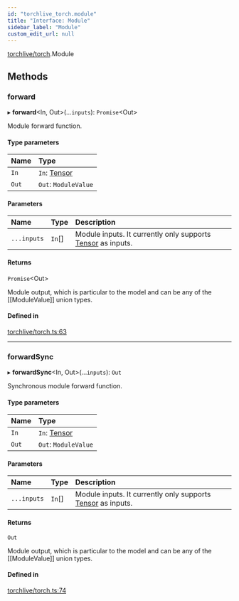 ```yaml
---
id: "torchlive_torch.module"
title: "Interface: Module"
sidebar_label: "Module"
custom_edit_url: null
---
```


[torchlive/torch](../modules/torchlive_torch.md).Module

## Methods

### forward

▸ **forward**<In, Out\>(...`inputs`): `Promise`<Out\>

Module forward function.

#### Type parameters

| Name | Type |
| :------ | :------ |
| `In` | `In`: [Tensor](torchlive_torch.tensor.md) |
| `Out` | `Out`: `ModuleValue` |

#### Parameters

| Name | Type | Description |
| :------ | :------ | :------ |
| `...inputs` | `In`[] | Module inputs. It currently only supports [Tensor](torchlive_torch.tensor.md) as inputs. |

#### Returns

`Promise`<Out\>

Module output, which is particular to the model and can be any of
the [[ModuleValue]] union types.

#### Defined in

[torchlive/torch.ts:63](https://github.com/pytorch/live/blob/5394069/react-native-pytorch-core/src/torchlive/torch.ts#L63)

___

### forwardSync

▸ **forwardSync**<In, Out\>(...`inputs`): `Out`

Synchronous module forward function.

#### Type parameters

| Name | Type |
| :------ | :------ |
| `In` | `In`: [Tensor](torchlive_torch.tensor.md) |
| `Out` | `Out`: `ModuleValue` |

#### Parameters

| Name | Type | Description |
| :------ | :------ | :------ |
| `...inputs` | `In`[] | Module inputs. It currently only supports [Tensor](torchlive_torch.tensor.md) as inputs. |

#### Returns

`Out`

Module output, which is particular to the model and can be any of
the [[ModuleValue]] union types.

#### Defined in

[torchlive/torch.ts:74](https://github.com/pytorch/live/blob/5394069/react-native-pytorch-core/src/torchlive/torch.ts#L74)
